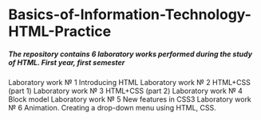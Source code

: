 # Basics-of-Information-Technology-HTML-Practice

##### The repository contains 6 laboratory works performed during the study of HTML. First year, first semester

Laboratory work № 1 Introducing HTML
Laboratory work № 2 HTML+CSS (part 1)
Laboratory work № 3 HTML+CSS (part 2)
Laboratory work № 4 Block model
Laboratory work № 5 New features in CSS3
Laboratory work № 6 Animation. Creating a drop-down menu using HTML, CSS.
